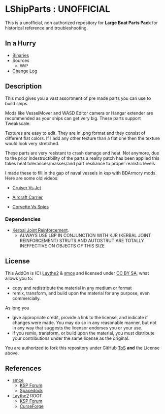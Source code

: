 # LShipParts : UNOFFICIAL

This is a unofficial, non authorized repository for **Large Boat Parts Pack** for historical reference and troubleshooting.


## In a Hurry
* [Binaries](https://github.com/net-lisias-kspu/LShipParts/tree/Archive)
* Sources
	+ WiP
* [Change Log](./CHANGE_LOG.md)


## Description

This mod gives you a vast assortment of pre made parts you can use to build ships.

Mods like VesselMover and WASD Editor camera or Hangar extender are recommended as your ships can get very big. These parts support Tweakscale.

Textures are easy to edit. They are in .png format and they consist of different flat colors. If I add any other texture than a flat one then the texture would look very stretched.

These parts are very resistant to crash damage and heat. Not anymore, due to the prior indestructibility of the parts a reality patch has been applied this takes heat tolerances/masses/and part resiliance to proper realistic levels

I made these to fill in the gap of naval vessels in ksp with BDArmory mods. Here are some old videos:

* [Cruiser Vs Jet](https://www.youtube.com/watch?v=48JV7W54Q7o)

* [Aircraft Carrier](https://www.youtube.com/watch?v=_sRYjpsDWhI)

* [Corvette Vs Spies](https://www.youtube.com/watch?v=ix6Pp68zemw)


### Dependencies

* [Kerbal Joint Reinforcement](https://forum.kerbalspaceprogram.com/index.php?/topic/50911-13-kerbal-joint-reinforcement-v333-72417/).
	+ ALWAYS USE LBP IN CONJUNCTION WITH KJR (KERBAL JOINT REINFORCEMENT) STRUTS AND AUTOSTRUT ARE TOTALLY INEFFECTIVE ON OBJECTS OF THIS SIZE


## License

This AddOn is (C) [Laythe2](https://forum.kerbalspaceprogram.com/index.php?/profile/159748-laythe2/) & [smce](https://forum.kerbalspaceprogram.com/index.php?/profile/50907-spannermonkeysmce/) and licensed under [CC BY SA](https://creativecommons.org/licenses/by-sa/4.0/), what allows you to:

* copy and redistribute the material in any medium or format
* remix, transform, and build upon the material
for any purpose, even commercially.

As long you

* give appropriate credit, provide a link to the license, and indicate if changes were made. You may do so in any reasonable manner, but not in any way that suggests the licensor endorses you or your use.
* if you remix, transform, or build upon the material, you must distribute your contributions under the same license as the original.

You are authorized to fork this repository under GitHub [ToS](https://help.github.com/articles/github-terms-of-service/) **and** the License above.


## References

* [smce](https://forum.kerbalspaceprogram.com/index.php?/profile/50907-spannermonkeysmce/)
	+ [KSP Forum](https://forum.kerbalspaceprogram.com/index.php?/topic/155992-14x-large-boat-parts-pack-v393-read-first-post-before-installing/)
 	+ [Spacedock](http://spacedock.info/mod/167/Large%20Boat%20Parts%20Pack)
* [Laythe2](https://forum.kerbalspaceprogram.com/index.php?/profile/159748-laythe2/) ROOT
	+ [KSP Forum](https://forum.kerbalspaceprogram.com/index.php?/profile/159748-laythe2/)
	+ [CurseForge](https://mods.curse.com/ksp-mods/kerbal/241785-large-boat-parts-pack)
